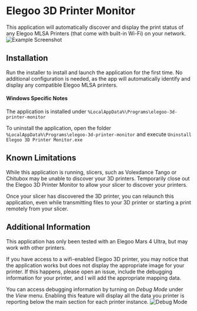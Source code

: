 # Elegoo 3D Printer Monitor

This application will automatically discover and display the print status of any Elegoo MLSA Printers (that come with built-in Wi-Fi) on your network.
![Example Screenshot](https://github.com/ssewell/Elegoo3DPrinterMonitor/assets/2242776/2f41356e-6b1b-40b9-9c00-47d6e905ce75)

## Installation

Run the installer to install and launch the application for the first time. No additional configuration is needed, as the app will automatically identify and display any compatible Elegoo MLSA printers.

#### Windows Specific Notes

The application is installed under `%LocalAppData%\Programs\elegoo-3d-printer-monitor`

To uninstall the application, open the folder `%LocalAppData%\Programs\elegoo-3d-printer-monitor` and execute `Uninstall Elegoo 3D Printer Monitor.exe`

## Known Limitations

While this application is running, slicers, such as Volexdance Tango or Chitubox may be unable to discover your 3D printers. Temporarily close out the Elegoo 3D Printer Monitor to allow your slicer to discover your printers.

Once your slicer has discovered the 3D printer, you can relaunch this application, even while transmitting files to your 3D printer or starting a print remotely from your slicer.

## Additional Information

This application has only been tested with an Elegoo Mars 4 Ultra, but may work with other printers.

If you have access to a wifi-enabled Elegoo 3D printer, you may notice that the application works but does not display the appropriate image for your printer. If this happens, please open an issue, include the debugging information for your printer, and I will add the appropriate mapping data.

You can access debugging information by turning on _Debug Mode_ under the _View_ menu. Enabling this feature will display all the data you printer is reporting below the main section for each printer instance.
![Debug Mode](https://github.com/ssewell/Elegoo3DPrinterMonitor/assets/2242776/c7384156-d524-4e51-b041-6e7a89db7785)
